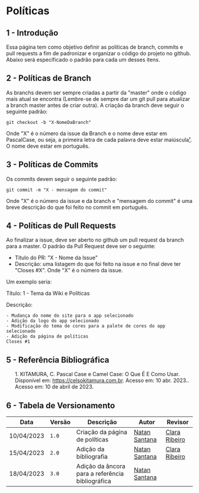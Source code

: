 # Políticas

## 1 - Introdução
Essa página tem como objetivo definir as políticas de branch, commits e pull requests a fim de padronizar e organizar o código do projeto no github. Abaixo será especificado o padrão para cada um desses itens.

## 2 - Políticas de Branch
As branchs devem ser sempre criadas a partir da "master" onde o código mais atual se encontra (Lembre-se de sempre dar um git pull para atualizar a branch master antes de criar outra). A criação da branch deve seguir o seguinte padrão:

```
git checkout -b "X-NomeDaBranch"
```

Onde "X" é o número da issue da Branch e o nome deve estar em PascalCase, ou seja, a primeira letra de cada palavra deve estar maiúscula[¹](#ancora1). O nome deve estar em português.

## 3 - Políticas de Commits
Os commits devem seguir o seguinte padrão:

```
git commit -m "X - mensagem do commit"
```
Onde "X" é o número da issue e da branch e "mensagem do commit" é uma breve descrição do que foi feito no commit em português.

## 4 - Políticas de Pull Requests
Ao finalizar a issue, deve ser aberto no github um pull request da branch para a master. O padrão da Pull Request deve ser o seguinte:

- Título do PR: "X - Nome da Issue"
- Descrição: uma listagem do que foi feito na issue e no final deve ter "Closes #X". Onde "X" é o número da issue.

Um exemplo seria:

Título: 1 - Tema da Wiki e Políticas

Descrição:

    - Mudança do nome do site para o app selecionado
    - Adição da logo do app selecionado
    - Modificação do tema de cores para a palete de cores do app selecionado
    - Adição da página de políticas
    Closes #1

## 5 - Referência Bibliográfica

<p><ul id="ancora1">1. KITAMURA, C. Pascal Case e Camel Case: O Que É E Como Usar. Disponível em: <a href="https://celsokitamura.com.br/pascal-case-e-camel-case/#:~:text=J%C3%A1%20Pascal%20Case%20%C3%A9%20a,Pascal%20Case%20e%20camel%20Case.">https://celsokitamura.com.br</a>. Acesso em: 10 abr. 2023.</a>. Acesso em: 10 de abril de 2023.</ul></p>

## 6 - Tabela de Versionamento

| Data | Versão | Descrição | Autor | Revisor |
| ---- | ------ | --------- | ----- | ------- |
| 10/04/2023 | `1.0`  | Criação da página de políticas | [Natan Santana](https://github.com/Neitan2001) | [Clara Ribeiro](https://github.com/clara-ribeiro)
| 15/04/2023 | `2.0`  | Adição da bibliografia | [Natan Santana](https://github.com/Neitan2001) | [Clara Ribeiro](https://github.com/clara-ribeiro)
| 18/04/2023 | `3.0`  | Adição da âncora para a referência bibliográfica | [Natan Santana](https://github.com/Neitan2001) |
